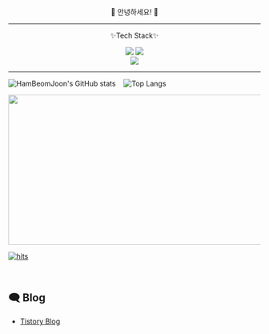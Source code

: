 <div align="center">
👋 안녕하세요! 👋
<hr>
<p align="center">✨Tech Stack✨</p>

<img src="https://img.shields.io/badge/Kotlin-7F52FF?style=for-the-badge&logo=Kotlin&logoColor=white"> <img src="https://img.shields.io/badge/Android-3DDC84?style=for-the-badge&logo=Android&logoColor=white">
<br>
<img src="https://img.shields.io/badge/Figma-F24E1E?style=for-the-badge&logo=Figma&logoColor=white">
</div>

<!--
**HamBeomJoon/HamBeomJoon** is a ✨ _special_ ✨ repository because its `README.md` (this file) appears on your GitHub profile.

Here are some ideas to get you started:

- 🔭 I’m currently working on ...
- 🌱 I’m currently learning ...
- 👯 I’m looking to collaborate on ...
- 🤔 I’m looking for help with ...
- 💬 Ask me about ...
- 📫 How to reach me: ...
- 😄 Pronouns: ...
- Fun fact: ...
-->
<hr>

![HamBeomJoon's GitHub stats](https://github-readme-stats.vercel.app/api?username=HamBeomJoon&show_icons=true&theme=tokyonight) &nbsp;&nbsp;  ![Top Langs](https://github-readme-stats.vercel.app/api/top-langs/?username=HamBeomJoon)

<!--
 <h5># 백준 플레까지만 찍자 </h5>
📖 Baekjoon Online Judge 📖
<img align="center" src="http://mazassumnida.wtf/api/v2/generate_badge?boj=meeple"/>
<hr>
-->

<a href="https://github.com/devxb/gitanimals">
<img
  src="https://render.gitanimals.org/farms/HamBeomJoon"
  width="600"
  height="300"
/>
</a>

[![hits](https://myhits.vercel.app/api/hit/https%3A%2F%2Fmyhits.vercel.app?color=purple&label=hits&size=small)](https://myhits.vercel.app)


 &nbsp;
## 🗨 Blog

- [Tistory Blog](https://hbj0209.tistory.com/)

